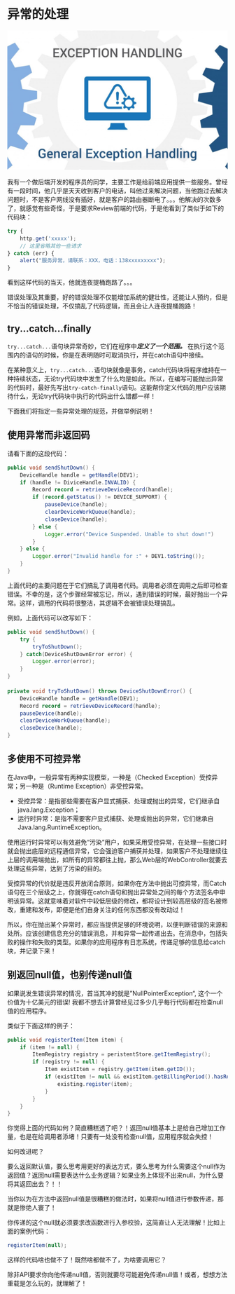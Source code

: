 # 异常的处理

![exception-handling](../../images/exception-handling.jpg)

我有一个做后端开发的程序员的同学，主要工作是给前端应用提供一些服务。曾经有一段时间，他几乎是天天收到客户的电话，叫他过来解决问题，当他跑过去解决问题时，不是客户网线没有插好，就是客户的路由器断电了。。。他解决的次数多了，就感觉有些奇怪，于是要求Review前端的代码，于是他看到了类似于如下的代码块：
```javascript
try {
    http.get('xxxxx');
    // 这里省略其他一些请求
} catch (err) {
    alert("服务异常，请联系：XXX，电话：138xxxxxxxxx");
}
```
看到这样代码的当天，他就连夜提桶跑路了。。。

错误处理及其重要，好的错误处理不仅能增加系统的健壮性，还能让人预约，但是不恰当的错误处理，不仅搞乱了代码逻辑，而且会让人连夜提桶跑路！

## try...catch...finally

`try...catch...`语句块异常奇妙，它们在程序中***定义了一个范围。*** 在执行这个范围内的语句的时候，你是在表明随时可取消执行，并在catch语句中接续。

在某种意义上，`try...catch...`语句块就像是事务，catch代码块将程序维持在一种持续状态，无论try代码块中发生了什么均是如此。所以，在编写可能抛出异常的代码时，最好先写出`try-catch-finally`语句。这能帮你定义代码的用户应该期待什么，无论try代码块中执行的代码出什么错都一样！

下面我们将指定一些异常处理的规范，并做举例说明！

## 使用异常而非返回码

请看下面的这段代码：
```java
public void sendShutDown() {
    DeviceHandle handle = getHandle(DEV1);
    if (handle != DiviceHandle.INVALID) {
        Record record = retrieveDeviceRecord(handle);
        if (record.getStatus() != DEVICE_SUPPORT) {
            pauseDevice(handle);
            clearDeviceWorkQueue(handle);
            closeDevice(handle);
        } else {
            Logger.error("Device Suspended. Unable to shut down!")
        }
    } else {
        Logger.error("Invalid handle for :" + DEV1.toString());
    }
}
```

上面代码的主要问题在于它们搞乱了调用者代码。调用者必须在调用之后即可检查错误。不幸的是，这个步骤经常被忘记，所以，遇到错误的时候，最好抛出一个异常。这样，调用的代码将很整洁，其逻辑不会被错误处理搞乱。

例如，上面代码可以改写如下：
```java
public void sendShutDown() {
    try {
        tryToShutDown();
    } catch(DeviceShutDownError error) {
        Logger.error(error);
    }
}

private void tryToShutDown() throws DeviceShutDownError() {
    DeviceHandle handle = getHandle(DEV1);
    Record record = retrieveDeviceRecord(handle);
    pauseDevice(handle);
    clearDeviceWorkQueue(handle);
    closeDevice(handle);
}
```

## 多使用不可控异常

在Java中，一般异常有两种实现模型，一种是（Checked Exception）受控异常；另一种是（Runtime Exception）非受控异常。

* 受控异常：是指那些需要在客户显式捕获、处理或抛出的异常，它们继承自java.lang.Exception；
* 运行时异常：是指不需要客户显式捕获、处理或抛出的异常，它们继承自Java.lang.RuntimeException。

使用运行时异常可以有效避免“污染”用户，如果采用受控异常，在处理一些接口时就会抛出底层的远程通信异常，它会强迫客户捕获并处理，如果客户不处理继续往上层的调用端抛出，如所有的异常都往上抛，那么Web层的WebController就要去处理这些异常，达到了污染的目的。

受控异常的代价就是违反开放闭合原则，如果你在方法中抛出可控异常，而Catch语句在三个层级之上，你就得在catch语句和抛出异常处之间的每个方法签名中申明该异常。这就意味着对软件中较低层级的修改，都将设计到较高层级的签名被修改，重建和发布，即便是他们自身关注的任何东西都没有改动过！

所以，你在抛出某个异常时，都应当提供足够的环境说明，以便判断错误的来源和处所。应该创建信息充分的错误消息，并和异常一起传递出去。在消息中，包括失败的操作和失败的类型。如果你的应用程序有日志系统，传递足够的信息给catch块，并记录下来！

## 别返回null值，也别传递null值

如果说发生错误异常的情况，首当其冲的就是”NullPointerException“, 这个一个价值为十亿美元的错误! 我都不想去计算曾经见过多少几乎每行代码都在检查null值的应用程序。

类似于下面这样的例子：
```java
public void registerItem(Item item) {
    if (item != null) {
        ItemRegistry registry = peristentStore.getItemRegistry();
        if (registry != null) {
            Item existItem = registry.getItem(item.getID());
            if (existItem != null && existItem.getBillingPeriod().hasRetailOwner()) {
                existing.register(item);
            }
        }
    }
}
```

你觉得上面的代码如何？简直糟糕透了吧？！返回null值基本上是给自己增加工作量，也是在给调用者添堵！只要有一处没有检查null值，应用程序就会失控！

如何改进呢？

要么返回默认值，要么思考用更好的表达方式，要么思考为什么需要这个null作为返回值？返回null需要表达什么业务逻辑？如果业务上体现不出来null，为什么要将其返回出去？！！

当你以为在方法中返回null值是很糟糕的做法时，如果将null值进行参数传递，那就是惨绝人寰了！

你传递的这个null就必须要求改函数进行入参校验，这简直让人无法理解！比如上面的案例代码：
```java
registerItem(null);
```
这样的代码啥也做不了！既然啥都做不了，为啥要调用它？

除非API要求你向他传递null值，否则就要尽可能避免传递null值！或者，想想方法重载是怎么玩的，就理解了！